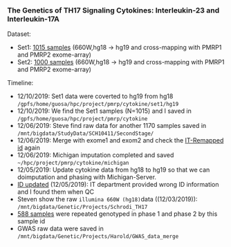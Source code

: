 ### The Genetics of TH17 Signaling Cytokines: Interleukin-23 and Interleukin-17A

Dataset:

* Set1: [1015 samples](./extdata/660w/readme.md) (660W,hg18 -> hg19 and cross-mapping with PMRP1 and PMRP2 exome-array)
* Set2: [1000 samples](./extdata/660w/readme.md) (660W,hg18 -> hg19 and cross-mapping with PMRP1 and PMRP2 exome-array)

Timeline:

* 12/10/2019: Set1 data were coverted to hg19 from hg18 `/gpfs/home/guosa/hpc/project/pmrp/cytokine/set1/hg19`
* 12/10/2019: We find the Set1 samples (N=1015) and I saved in `/gpfs/home/guosa/hpc/project/pmrp/cytokine`
* 12/06/2019: Steve find raw data for another 1170 samples saved in `/mnt/bigdata/StudyData/SCH10411/SecondStage/`
* 12/06/2019: Merge with exome1 and exom2 and check the [IT-Remapped id](SCH101411_Crosswalk.csv) again 
* 12/06/2019: Michigan imputation completed and saved `~/hpc/project/pmrp/cytokine/michigan`
* 12/05/2019: Update cytokine data from hg18 to hg19 so that we can doimputation and phasing with Michigan-Server.
* [ID updated](SCH101411_Crosswalk.csv) (12/05/2019): IT department provided wrong ID information and I found them when QC 
* Steven show the raw `illumina 660W (hg18)`data ((12/03/2019)): `/mnt/bigdata/Genetic/Projects/Schrodi_TH17`
* [588 samples](overlapSample.txt) were repeated genotyped in phase 1 and phase 2 by this sample id
* GWAS raw data were saved in `/mnt/bigdata/Genetic/Projects/Harold/GWAS_data_merge`
